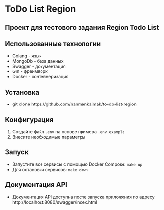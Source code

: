 # ToDo List Region

## Проект для тестового задания Region Todo List

## Использованные технологии
- Golang - язык
- MongoDb - база данных
- Swagger - документация 
- Gin - фреймворк
- Docker - контейнеризация

## Установка 
- git clone https://github.com/nanmenkaimak/to-do-list-region
## Конфигурация
1. Создайте файл `.env` на основе примера `.env.example`
2. Внесите необходимые параметры 
## Запуск
- Запустите все сервисы с помощью Docker Compose: `make up`
- Для остановки сервисов: `make down`
## Документация API 
- Документация API доступна после запуска приложения по адресу http://localhost:8080/swagger/index.html
